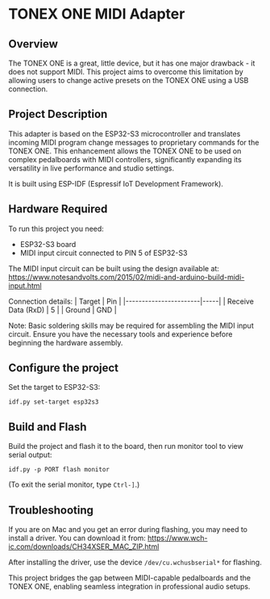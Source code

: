 # TONEX ONE MIDI Adapter

## Overview
The TONEX ONE is a great, little device, but it has one major drawback - it does not support MIDI. This project aims to overcome this limitation by allowing users to change active presets on the TONEX ONE using a USB connection. 

## Project Description
This adapter is based on the ESP32-S3 microcontroller and translates incoming MIDI program change messages to proprietary commands for the TONEX ONE. This enhancement allows the TONEX ONE to be used on complex pedalboards with MIDI controllers, significantly expanding its versatility in live performance and studio settings.

It is built using ESP-IDF (Espressif IoT Development Framework).

## Hardware Required
To run this project you need:
- ESP32-S3 board
- MIDI input circuit connected to PIN 5 of ESP32-S3

The MIDI input circuit can be built using the design available at:
https://www.notesandvolts.com/2015/02/midi-and-arduino-build-midi-input.html

Connection details:
| Target                | Pin |
|-----------------------|-----|
| Receive Data (RxD)    | 5   |
| Ground                | GND |

Note: Basic soldering skills may be required for assembling the MIDI input circuit. Ensure you have the necessary tools and experience before beginning the hardware assembly.

## Configure the project
Set the target to ESP32-S3:
```
idf.py set-target esp32s3
```

## Build and Flash
Build the project and flash it to the board, then run monitor tool to view serial output:
```
idf.py -p PORT flash monitor
```
(To exit the serial monitor, type `Ctrl-]`.)

## Troubleshooting
If you are on Mac and you get an error during flashing, you may need to install a driver. You can download it from: https://www.wch-ic.com/downloads/CH34XSER_MAC_ZIP.html

After installing the driver, use the device `/dev/cu.wchusbserial*` for flashing.

This project bridges the gap between MIDI-capable pedalboards and the TONEX ONE, enabling seamless integration in professional audio setups.